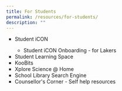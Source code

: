 ```yaml
---
title: For Students
permalink: /resources/for-students/
description: ""
---
```

<ul style="list-style-type: square;">
<li><a style="text-decoration: none" href="http://bit.ly/studenticon" target="_blank">Student iCON</a></li>
<ul><li><a style="text-decoration: none"   href="https://www.youtube.com/watch?v=fP4NH8_Wk8w" target="_blank">Student iCON Onboarding - for Lakers</a></li></ul>
<li><a style="text-decoration: none"  href="https://vle.learning.moe.edu.sg/login" target="_blank">Student Learning Space</a></li>
<li><a style="text-decoration: none"  href="https://www.koobits.com/" target="_blank">KooBits</a></li>
<li><a style="text-decoration: none"  href="https://sites.google.com/view/xplore-science-at-home" target="_blank">Xplore Science @ Home</a></li>
<li><a style="text-decoration: none"  href="https://schoolibrary.moe.edu.sg/lakesidepri/cgi-bin/spydus.exe/MSGTRN/WPAC/HOME" target="_blank">School Library Search Engine</a></li>
<li><a style="text-decoration: none"  href="https://sites.google.com/moe.edu.sg/lspscounselorcorner/home" target="_blank">Counsellor's Corner - Self help resources</a></li>